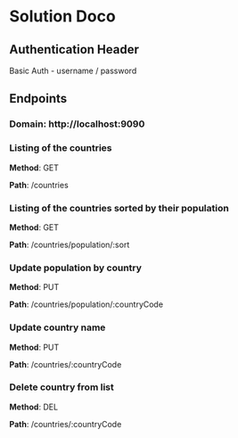 # Solution Doco

## Authentication Header
Basic Auth - username / password

## Endpoints

### Domain: http://localhost:9090


### Listing of the countries
**Method**: GET

**Path**: /countries

### Listing of the countries sorted by their population
**Method**: GET

**Path**: /countries/population/:sort

### Update population by country
**Method**: PUT

**Path**: /countries/population/:countryCode

### Update country name
**Method**: PUT

**Path**: /countries/:countryCode

### Delete country from list
**Method**: DEL

**Path**: /countries/:countryCode
